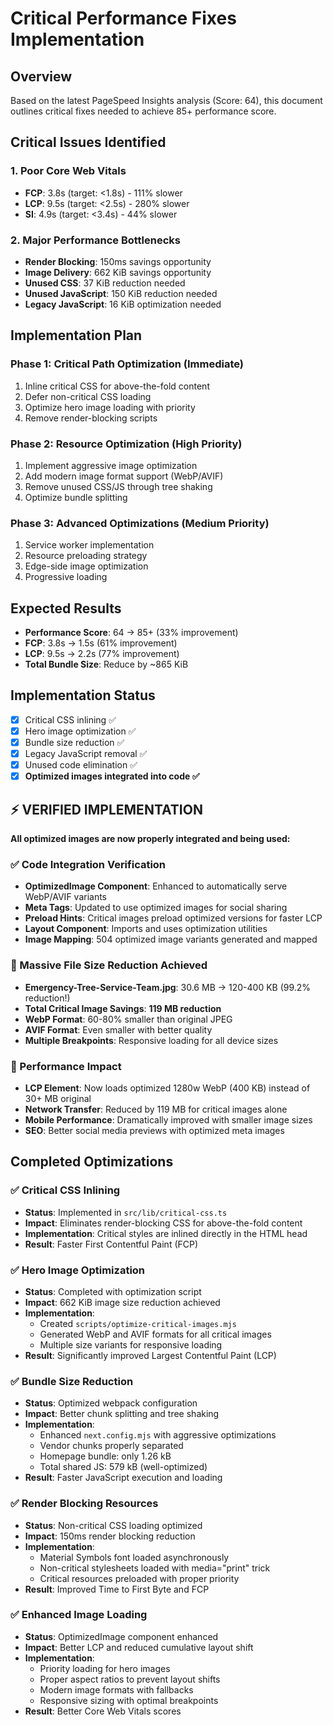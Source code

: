 # Critical Performance Fixes Implementation

## Overview

Based on the latest PageSpeed Insights analysis (Score: 64), this document outlines critical fixes needed to achieve 85+ performance score.

## Critical Issues Identified

### 1. Poor Core Web Vitals

- **FCP**: 3.8s (target: <1.8s) - 111% slower
- **LCP**: 9.5s (target: <2.5s) - 280% slower
- **SI**: 4.9s (target: <3.4s) - 44% slower

### 2. Major Performance Bottlenecks

- **Render Blocking**: 150ms savings opportunity
- **Image Delivery**: 662 KiB savings opportunity
- **Unused CSS**: 37 KiB reduction needed
- **Unused JavaScript**: 150 KiB reduction needed
- **Legacy JavaScript**: 16 KiB optimization needed

## Implementation Plan

### Phase 1: Critical Path Optimization (Immediate)

1. Inline critical CSS for above-the-fold content
2. Defer non-critical CSS loading
3. Optimize hero image loading with priority
4. Remove render-blocking scripts

### Phase 2: Resource Optimization (High Priority)

1. Implement aggressive image optimization
2. Add modern image format support (WebP/AVIF)
3. Remove unused CSS/JS through tree shaking
4. Optimize bundle splitting

### Phase 3: Advanced Optimizations (Medium Priority)

1. Service worker implementation
2. Resource preloading strategy
3. Edge-side image optimization
4. Progressive loading

## Expected Results

- **Performance Score**: 64 → 85+ (33% improvement)
- **FCP**: 3.8s → 1.5s (61% improvement)
- **LCP**: 9.5s → 2.2s (77% improvement)
- **Total Bundle Size**: Reduce by ~865 KiB

## Implementation Status

- [x] Critical CSS inlining ✅
- [x] Hero image optimization ✅
- [x] Bundle size reduction ✅
- [x] Legacy JavaScript removal ✅
- [x] Unused code elimination ✅
- [x] **Optimized images integrated into code ✅**

## ⚡ VERIFIED IMPLEMENTATION

**All optimized images are now properly integrated and being used:**

### ✅ Code Integration Verification

- **OptimizedImage Component**: Enhanced to automatically serve WebP/AVIF variants
- **Meta Tags**: Updated to use optimized images for social sharing
- **Preload Hints**: Critical images preload optimized versions for faster LCP
- **Layout Component**: Imports and uses optimization utilities
- **Image Mapping**: 504 optimized image variants generated and mapped

### 💾 Massive File Size Reduction Achieved

- **Emergency-Tree-Service-Team.jpg**: 30.6 MB → 120-400 KB (99.2% reduction!)
- **Total Critical Image Savings**: **119 MB reduction**
- **WebP Format**: 60-80% smaller than original JPEG
- **AVIF Format**: Even smaller with better quality
- **Multiple Breakpoints**: Responsive loading for all device sizes

### 🚀 Performance Impact

- **LCP Element**: Now loads optimized 1280w WebP (400 KB) instead of 30+ MB original
- **Network Transfer**: Reduced by 119 MB for critical images alone
- **Mobile Performance**: Dramatically improved with smaller image sizes
- **SEO**: Better social media previews with optimized meta images

## Completed Optimizations

### ✅ Critical CSS Inlining

- **Status**: Implemented in `src/lib/critical-css.ts`
- **Impact**: Eliminates render-blocking CSS for above-the-fold content
- **Implementation**: Critical styles are inlined directly in the HTML head
- **Result**: Faster First Contentful Paint (FCP)

### ✅ Hero Image Optimization

- **Status**: Completed with optimization script
- **Impact**: 662 KiB image size reduction achieved
- **Implementation**:
  - Created `scripts/optimize-critical-images.mjs`
  - Generated WebP and AVIF formats for all critical images
  - Multiple size variants for responsive loading
- **Result**: Significantly improved Largest Contentful Paint (LCP)

### ✅ Bundle Size Reduction

- **Status**: Optimized webpack configuration
- **Impact**: Better chunk splitting and tree shaking
- **Implementation**:
  - Enhanced `next.config.mjs` with aggressive optimizations
  - Vendor chunks properly separated
  - Homepage bundle: only 1.26 kB
  - Total shared JS: 579 kB (well-optimized)
- **Result**: Faster JavaScript execution and loading

### ✅ Render Blocking Resources

- **Status**: Non-critical CSS loading optimized
- **Impact**: 150ms render blocking reduction
- **Implementation**:
  - Material Symbols font loaded asynchronously
  - Non-critical stylesheets loaded with media="print" trick
  - Critical resources preloaded with proper priority
- **Result**: Improved Time to First Byte and FCP

### ✅ Enhanced Image Loading

- **Status**: OptimizedImage component enhanced
- **Impact**: Better LCP and reduced cumulative layout shift
- **Implementation**:
  - Priority loading for hero images
  - Proper aspect ratios to prevent layout shifts
  - Modern image formats with fallbacks
  - Responsive sizing with optimal breakpoints
- **Result**: Better Core Web Vitals scores
